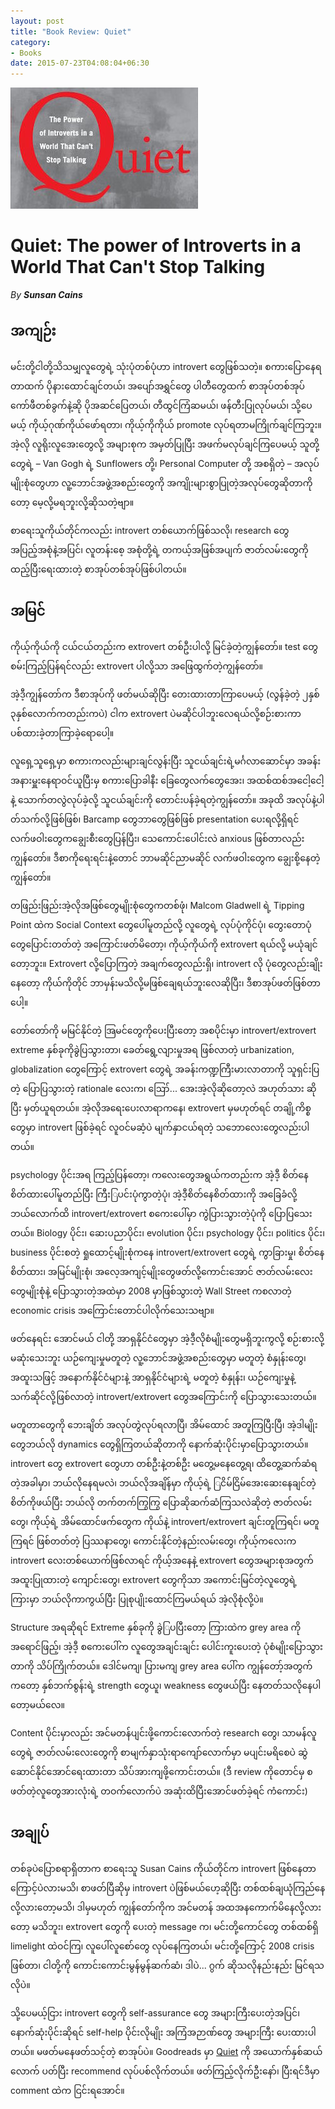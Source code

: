 ```yaml
---
layout: post
title: "Book Review: Quiet"
category:
- Books
date: 2015-07-23T04:08:04+06:30
---
```


![Quiet: Book Cover](/assets/quiet_cover.jpg)

# Quiet: The power of Introverts in a World That Can't Stop Talking
*By* ***Sunsan Cains***

## အကျဉ်း
မင်းတို့ငါတို့သိသမျှလူတွေရဲ့ သုံးပုံတစ်ပုံဟာ introvert တွေဖြစ်သတဲ့။ စကားပြောနေရတာထက် ပိုနားထောင်ချင်တယ်၊ အပျော်အရွှင်တွေ ပါတီတွေထက် စာအုပ်တစ်အုပ် ကော်ဖီတစ်ခွက်နဲ့ဆို ပိုအဆင်ပြေတယ်၊ တီထွင်ကြံဆမယ်၊ ဖန်တီးပြုလုပ်မယ်၊ သို့ပေမယ့် ကိုယ့်ဂုဏ်ကိုယ်ဖော်ရတာ၊ ကိုယ့်ကိုကိုယ် promote လုပ်ရတာမကြိုက်ချင်ကြဘူး။ အဲ့လို လူရိုးလူအေးတွေလို့ အများစုက အမှတ်ပြုပြီး အဖက်မလုပ်ချင်ကြပေမယ့် သူတို့တွေရဲ့ – Van Gogh ရဲ့ Sunflowers တို့၊ Personal Computer တို့ အစရှိတဲ့ – အလုပ်မျိုးစုံတွေဟာ လူ့ဘောင်အဖွဲ့အစည်းတွေကို အကျိုးများစွာပြုတဲ့အလုပ်တွေဆိုတာကိုတော့ မေ့လို့မရဘူးလို့ဆိုသတဲ့ဗျာ။

စာရေးသူကိုယ်တိုင်ကလည်း introvert တစ်ယောက်ဖြစ်သလို၊ research တွေအပြည့်အစုံနဲ့အပြင်၊ လူတန်းစေ့ အစုံတို့ရဲ့ တကယ့်အဖြစ်အပျက် ဇာတ်လမ်းတွေကိုထည့်ပြီးရေးထားတဲ့ စာအုပ်တစ်အုပ်ဖြစ်ပါတယ်။

<!--more-->

## အမြင်

ကိုယ့်ကိုယ်ကို ငယ်ငယ်တည်းက extrovert တစ်ဦးပါလို့ မြင်ခဲ့တဲ့ကျွန်တော်။ test တွေစမ်းကြည့်ပြန်ရင်လည်း extrovert ပါလို့သာ အဖြေထွက်တဲ့ကျွန်တော်။

အဲ့ဒီ့ကျွန်တော်က ဒီစာအုပ်ကို ဖတ်မယ်ဆိုပြီး တေးထားတာကြာပေမယ့် (လွန်ခဲ့တဲ့ ၂နှစ် ၃နှစ်လောက်ကတည်းကပဲ) ငါက extrovert ပဲမဆိုင်ပါဘူးလေရယ်လို့စဉ်းစားကာ ပစ်ထားခဲ့တာကြာခဲ့ရောပေါ့။

လူရှေ့သူရှေ့မှာ စကားကလည်းများချင်လွန်းပြီး သူငယ်ချင်းရဲ့မင်္ဂလာဆောင်မှာ အခန်းအနားမှူးနေရာဝင်ယူပြီးမှ စကားပြောခါနီး ခြေတွေလက်တွေအေး၊ အထစ်ထစ်အငေါ့ငေါ့နဲ့ သောက်တလွဲလုပ်ခဲ့လို့ သူငယ်ချင်းကို တောင်းပန်ခဲ့ရတဲ့ကျွန်တော်။ အခုထိ အလုပ်နဲ့ပါတ်သက်လို့ဖြစ်ဖြစ်၊ Barcamp တွေဘာတွေဖြစ်ဖြစ် presentation ပေးရလို့ရှိရင် လက်ဖဝါးတွေကချွေးစီးတွေပြန်ပြီး၊ သေကောင်းပေါင်းလဲ anxious ဖြစ်တာလည်း ကျွန်တော်။ ဒီစာကိုရေးရင်းနဲ့တောင် ဘာမဆိုင်ညာမဆိုင် လက်ဖဝါးတွေက ချွေးစို့နေတဲ့ကျွန်တော်။

တဖြည်းဖြည်းအဲ့လိုအဖြစ်တွေမျိုးစုံတွေကတစ်ဖုံ၊ Malcom Gladwell ရဲ့ Tipping Point ထဲက Social Context တွေပေါ်မူတည်လို့ လူတွေရဲ့ လုပ်ပုံကိုင်ပုံ၊ တွေးတောပုံတွေပြောင်းတတ်တဲ့ အကြောင်းဖတ်မိတော့၊ ကိုယ့်ကိုယ်ကို extrovert ရယ်လို့ မယုံချင်တော့ဘူး။ Extrovert လို့ပြောကြတဲ့ အချက်တွေလည်းရှိ၊ introvert လို ပုံတွေလည်းချိုးနေတော့ ကိုယ်ကိုတိုင် ဘာမှန်းမသိလို့မဖြစ်ချေရယ်ဘူးလေဆိုပြီး၊ ဒီစာအုပ်ဖတ်ဖြစ်တာပေါ့။

တော်တော်ကို မမြင်နိုင်တဲ့ အြမင်တွေကိုပေးပြီးတော့ အစပိုင်းမှာ introvert/extrovert extreme နှစ်ခုကိုခွဲပြသွားတာ၊ ခေတ်ရွေ့လျားမှုအရ ဖြစ်လာတဲ့ urbanization, globalization တွေကြောင့် extrovert တွေရဲ့ အခန်းကဏ္ဍကြီးမားလာတာကို သူရှင်းပြတဲ့ ပြောပြသွားတဲ့ rationale လေးက၊ ဪ... အေးအဲ့လိုဆိုတော့လဲ အဟုတ်သား ဆိုပြီး မှတ်ယူရတယ်။ အဲ့လိုအရေးပေးလာရာကနေ၊ extrovert မှမဟုတ်ရင် တချို့ကိစ္စတွေမှာ introvert ဖြစ်ခဲ့ရင် လူဝင်မဆံ့ပဲ မျက်နှာငယ်ရတဲ့ သဘောလေးတွေလည်းပါတယ်။

psychology ပိုင်းအရ ကြည့်ပြန်တော့၊ ကလေးတွေအရွယ်ကတည်းက အဲ့ဒီ့ စိတ်နေစိတ်ထားပေါ်မူတည်ပြီး ကြီးြပင်းပုံကွာတဲ့ပုံ၊ အဲ့ဒီ့စိတ်နေစိတ်ထားကို အခြေခံလို့ ဘယ်လောက်ထိ introvert/extrovert စကေးပေါ်မှာ ကွဲပြားသွားတဲ့ပုံကို ပြောပြသေးတယ်။ Biology ပိုင်း၊ ဆေးပညာပိုင်း၊ evolution ပိုင်း၊ psychology ပိုင်း၊ politics ပိုင်း၊ business ပိုင်းစတဲ့ ရှုထောင့်မျိုးစုံကနေ introvert/extrovert တွေရဲ့ ကွာခြားမှု၊ စိတ်နေစိတ်ထား၊ အမြင်မျိုးစုံ၊ အလေ့အကျင့်မျိုးတွေဖတ်လို့ကောင်းအောင် ဇာတ်လမ်းလေးတွေမျိုးစုံနဲ့ ပြောသွားတဲ့အထဲမှာ 2008 မှာဖြစ်သွားတဲ့ Wall Street ကစလာတဲ့ economic crisis အကြောင်းတောင်ပါလိုက်သေးသဗျာ။

ဖတ်နေရင်း အောင်မယ် ငါတို့ အာရှနိုင်ငံတွေမှာ အဲ့ဒီ့လိုစံမျိုးတွေမရှိဘူးကွလို့ စဉ်းစားလို့မဆုံးသေးဘူး ယဉ်ကျေးမှုမတူတဲ့ လူ့ဘောင်အဖွဲ့အစည်းတွေမှာ မတူတဲ့ စံနှုန်းတွေ၊ အထူးသဖြင့် အနောက်နိုင်ငံများနဲ့ အာရှနိုင်ငံများရဲ့ မတူတဲ့ စံနှုန်း၊ ယဉ်ကျေးမှုနဲ့ သက်ဆိုင်လို့ဖြစ်လာတဲ့ introvert/extrovert တွေအကြောင်းကို ပြောသွားသေးတယ်။

မတူတာတွေကို ဘေးချိတ် အလုပ်တွဲလုပ်ရလာပြီ၊ အိမ်ထောင် အတူကြပြီးပြီ၊ အဲ့ဒါမျိုးတွေဘယ်လို dynamics တွေရှိကြတယ်ဆိုတာကို နောက်ဆုံးပိုင်းမှာပြောသွားတယ်။ introvert တွေ extrovert တွေဟာ တစ်ဦးနဲ့တစ်ဦး မတွေ့မနေတွေ့ရ၊ ထိတွေ့ဆက်ဆံရတဲ့အခါမှာ၊ ဘယ်လိုနေရမလဲ၊ ဘယ်လိုအချိန်မှာ ကိုယ့်ရဲ့ ြငိမ်ငြိမ်အေးဆေးနေချင်တဲ့စိတ်ကိုဖယ်ပြီး ဘယ်လို တက်တက်ကြွကြွ ပြောဆိုဆက်ဆံကြသလဲဆိုတဲ့ ဇာတ်လမ်းတွေ၊ ကိုယ့်ရဲ့ အိမ်ထောင်ဖက်တွေက ကိုယ်နဲ့ introvert/extrovert ချင်းတူကြရင်၊ မတူကြရင် ဖြစ်တတ်တဲ့ ပြဿနာတွေ၊ ကောင်းနိုင်တဲ့နည်းလမ်းတွေ၊ ကိုယ့်ကလေးက introvert လေးတစ်ယောက်ဖြစ်လာရင် ကိုယ့်အနေနဲ့ extrovert တွေအများစုအတွက် အထူးပြုထားတဲ့ ကျောင်းတွေ၊ extrovert တွေကိုသာ အကောင်းမြင်တဲ့လူတွေရဲ့ကြားမှာ ဘယ်လိုကာကွယ်ပြီး ပြုစုပျိုးထောင်ကြမယ်ရယ် အဲ့လိုစုံလို့ပဲ။

Structure အရဆိုရင် Extreme နှစ်ခုကို ခွဲြပပြီးတော့ ကြားထဲက grey area ကိုအရောင်ဖြည့်၊ အဲ့ဒီ့ စကေးပေါ်က လူတွေအချင်းချင်း ပေါင်းကူးပေးတဲ့ ပုံစံမျိုးပြောသွားတာကို သိပ်ကြိုက်တယ်။ ဒေါင်မကျ၊ ပြားမကျ grey area ပေါ်က ကျွန်တော့်အတွက်ကတော့ နှစ်ဘက်စွန်းရဲ့ strength တွေယူ၊ weakness တွေဖယ်ပြီး နေတတ်သလိုနေပါတော့မယ်လေ။

Content ပိုင်းမှာလည်း အင်မတန်ပျင်းဖို့ကောင်းလောက်တဲ့ research တွေ၊ သာမန်လူတွေရဲ့ ဇာတ်လမ်းလေးတွေကို စာမျက်နှာသုံးရာကျော်လောက်မှာ မပျင်းမရိစေပဲ ဆွဲဆောင်နိုင်အောင်ရေးထားတာ သိပ်အားကျဖို့ကောင်းတယ်။ (ဒီ review ကိုတောင်မှ စဖတ်တဲ့လူတွေအားလုံးရဲ့ တဝက်လောက်ပဲ အဆုံးထိပြီးအောင်ဖတ်ခဲ့ရင် ကံကောင်း)

## အချုပ်

တစ်ခုပဲပြောစရာရှိတာက စာရေးသူ Susan Cains ကိုယ်တိုင်က introvert ဖြစ်နေတာကြောင့်ပဲလားမသိ၊ စာဖတ်ပြီဆိုမှ introvert ပဲဖြစ်မယ်ဟေ့ဆိုပြီး တစ်ထစ်ချယုံကြည်နေလို့လားတော့မသိ၊ ဒါမှမဟုတ် ကျွန်တော်ကိုက အင်မတန် အထအနကောက်မိနေလို့လားတော့ မသိဘူး၊ extrovert တွေကို ပေးတဲ့ message က၊ မင်းတို့ကောင်တွေ တစ်ထစ်ရှိ limelight ထဲဝင်ကြ၊ လူပေါ်လူစော်တွေ လုပ်နေကြတယ်၊ မင်းတို့ကြောင့် 2008 crisis ဖြစ်တာ၊ ငါတို့ကို ကောင်းကောင်းမွန်မွန်ဆက်ဆံ၊ ဒါပဲ... ဂွက် ဆိုသလိုနည်းနည်း မြင်ရသလိုပဲ။

သို့ပေမယ့်ငြား introvert တွေကို self-assurance တွေ အများကြီးပေးတဲ့အပြင်၊ နောက်ဆုံးပိုင်းဆိုရင် self-help ပိုင်းလိုမျိုး အကြံအဉာဏ်တွေ အများကြီး ပေးထားပါတယ်။ မဖတ်မနေဖတ်သင့်တဲ့ စာအုပ်ပဲ။ Goodreads မှာ [Quiet][] ကို အယောက်နှစ်ဆယ်လောက် ပတ်ပြီး recommend လုပ်ပစ်လိုက်တယ်။ ဖတ်ကြည့်လိုက်ဦးနော်၊ ပြီးရင်ဒီမှာ comment ထဲက ငြင်းရအောင်။

[Quiet]: https://www.goodreads.com/book/show/8520610-quiet